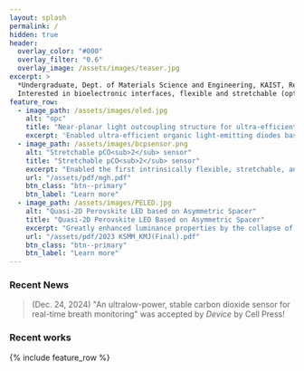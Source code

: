 ```yaml
---
layout: splash
permalink: /
hidden: true
header:
  overlay_color: "#000"
  overlay_filter: "0.6"
  overlay_image: /assets/images/teaser.jpg
excerpt: >
  *Undergraduate, Dept. of Materials Science and Engineering, KAIST, Republic of Korea.*<br />
  Interested in bioelectronic interfaces, flexible and stretchable (opto)electronics, and their biomedical applications
feature_row:
  - image_path: /assets/images/oled.jpg
    alt: "opc"
    title: "Near-planar light outcoupling structure for ultra-efficient organic light-emitting diodes"
    excerpt: 'Enabled ultra-efficient organic light-emitting diodes based on eclectic optical optimization. Presented at 2024 Optics and Photonics Congress (Jul. 2024). Awarded the Best Paper Award.'
  - image_path: /assets/images/bcpsensor.png
    alt: "Stretchable pCO<sub>2</sub> sensor"
    title: "Stretchable pCO<sub>2</sub> sensor"
    excerpt: "Enabled the first intrinsically flexible, stretchable, and photostable pCO<sub>2</sub> sensor with multi-functional block copolymer"
    url: "/assets/pdf/mgh.pdf"
    btn_class: "btn--primary"
    btn_label: "Learn more"
  - image_path: /assets/images/PELED.jpg
    alt: "Quasi-2D Perovskite LED based on Asymmetric Spacer"
    title: "Quasi-2D Perovskite LED Based on Asymmetric Spacer"
    excerpt: "Greatly enhanced luminance properties by the collapse of electric potential asymmetry of the spacer molecule of quasi-2D perovskites. Presented at 2023 Fall Meeting of the Korea Institute of Metals and Materials (Nov. 2023). Awarded the Best Poster Presentation Award."
    url: "/assets/pdf/2023 KSMM_KMJ(Final).pdf"
    btn_class: "btn--primary"
    btn_label: "Learn more"
---
```


<!--
feature_row0:
  - image_path: /assets/images/biography/pedot.jpg
    alt: "PEDOT:PSS"
    title: "Hot-casted PEDOT:PSS Film"
    excerpt: "Enhanced electrical, optical, and morphological properties of PEDOT:PSS thin film via application of hot-casting"
    url: "https://siyss20.ungaforskare.se/MinJae.kim_report.pdf"
    btn_class: "btn--primary"
    btn_label: "Learn more"
-->
<!--
- image_path: /assets/images/biography/mandellate.PNG
  alt: "Chiroptical Magnetite Nanoparticle"
  title: "Chiroptical Magnetite Nanoparticle"
  excerpt: "Synthesis of Chiral Magnetite Nanoparticle"
  url: "/assets/pdf/magnetite.pdf"
  btn_class: "btn--primary"
  btn_label: "Learn more"
- image_path: /assets/images/biography/pedotpet.jpg
  alt: "pedotpet"
  title: "Flexible PEDOT:PSS/AgNW Thin Film"
  excerpt: "PEDOT:PSS/AgNW/PET Thin Film for Flexible Optoelectronics Applications"
  url: "/assets/pdf/irp.pdf"
  btn_class: "btn--primary"
  btn_label: "Learn more"     
-->

### Recent News

> (Dec. 24, 2024) "An ultralow-power, stable carbon dioxide sensor for real-time breath monitoring" was accepted by *Device* by Cell Press!



### Recent works
{% include feature_row %}
<!--
{% include feature_row id="feature_row0" type="left" %}
-->
